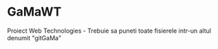 # GaMaWT
Proiect Web Technologies - 
Trebuie sa puneti toate fisierele intr-un altul denumit "gitGaMa"
